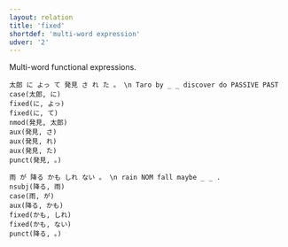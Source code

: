 ```yaml
---
layout: relation
title: 'fixed'
shortdef: 'multi-word expression'
udver: '2'
---
```


Multi-word functional expressions.

~~~ sdparse
太郎 に よっ て 発見 さ れ た 。 \n Taro by _ _ discover do PASSIVE PAST
case(太郎, に)
fixed(に, よっ)
fixed(に, て)
nmod(発見, 太郎)
aux(発見, さ)
aux(発見, れ)
aux(発見, た)
punct(発見, 。)
~~~

~~~ sdparse
雨 が 降る かも しれ ない 。 \n rain NOM fall maybe _ _ .
nsubj(降る, 雨)
case(雨, が)
aux(降る, かも)
fixed(かも, しれ)
fixed(かも, ない)
punct(降る, 。)
~~~
<!-- Interlanguage links updated Po 11. listopadu 2024, 20:10:55 CET -->
